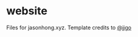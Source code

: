 # website
Files for jasonhong.xyz. Template credits to [@jjgo](https://github.com/JJGO/jjgo.github.io)
